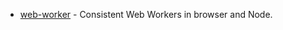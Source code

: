 - [web-worker](https://github.com/developit/web-worker) - Consistent Web Workers in browser and Node.
